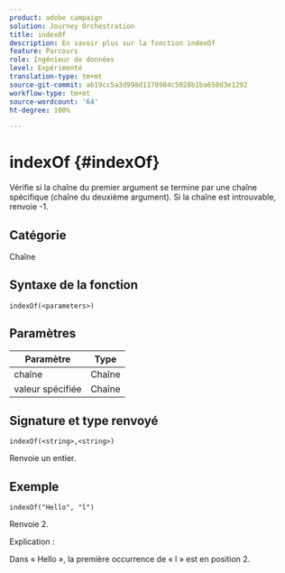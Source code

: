 ```yaml
---
product: adobe campaign
solution: Journey Orchestration
title: indexOf
description: En savoir plus sur la fonction indexOf
feature: Parcours
role: Ingénieur de données
level: Expérimenté
translation-type: tm+mt
source-git-commit: ab19cc5a3d998d1178984c5028b1ba650d3e1292
workflow-type: tm+mt
source-wordcount: '64'
ht-degree: 100%

---
```



# indexOf {#indexOf}

Vérifie si la chaîne du premier argument se termine par une chaîne spécifique (chaîne du deuxième argument). Si la chaîne est introuvable, renvoie -1.

## Catégorie

Chaîne

## Syntaxe de la fonction

`indexOf(<parameters>)`

## Paramètres

| Paramètre | Type |
|-----------|------------------|
| chaîne | Chaîne |
| valeur spécifiée | Chaîne |

## Signature et type renvoyé

`indexOf(<string>,<string>)`

Renvoie un entier.

## Exemple

`indexOf("Hello", "l")`

Renvoie 2.

Explication :

Dans « Hello », la première occurrence de « l » est en position 2.
